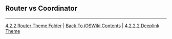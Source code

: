 ## Router vs Coordinator

---

[4.2.2 Router Theme Folder](../4.2.2%20Routing/) | [Back To iOSWiki Contents](https://github.com/eldaroid/iOSWiki) | [4.2.2.2 Deeplink Theme](./4.2.2.2%20Deeplink.md)